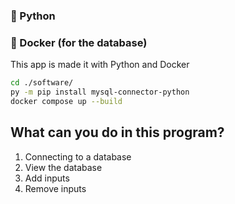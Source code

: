 ### 🐍 Python 
### 🐋 Docker (for the database)

This app is made it with Python and Docker

```bash
cd ./software/
py -m pip install mysql-connector-python
docker compose up --build
``` 

## What can you do in this program?
1. Connecting to a database
2. View the database
3. Add inputs
4. Remove inputs